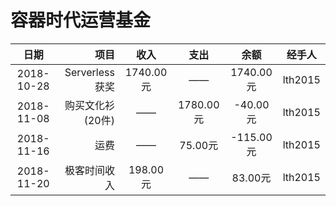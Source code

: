 容器时代运营基金
================
|   日期   |       项目      |     收入    |    支出    |    余额     |  经手人   |
|:-------:|----------------:|:----------:|:---------:|:----------:|:--------:|
| 2018-10-28| Serverless获奖 |  1740.00元 |    ——     |  1740.00元  |  lth2015 |
| 2018-11-08| 购买文化衫(20件)|     ——     | 1780.00元 |  -40.00元   | lth2015 |
| 2018-11-16|      运费      |     ——     |  75.00元  |  -115.00元  | lth2015 |
| 2018-11-20|   极客时间收入  |  198.00元  |    ——     |   83.00元   | lth2015 |
